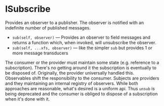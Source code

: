 # ISubscribe

Provides an observer to a publisher.  The observer is  notified with an indefinite number of published messages.

* `sub(self, observer)` — Provides an observer to field messages and returns a function which, when invoked, will unsubscribe the observer.
* `sub(self, ...xfs, observer)` — like the simpler `sub` but provides 1 or more message transducers

The consumer or the provider must maintain some state (e.g. reference to a subscription).  There's no getting around it the subscription is eventually to be disposed of.  Originally, the provider universally handled this.  Observables shift the responsibility to the consumer.  Subjects are providers and they maintaining an internal registry of observers.  While both approaches are reasonable, what's desired is a uniform api.  Thus `unsub` is being deprecated and the consumer is obliged to dispose of a subscription when it's done with it.
